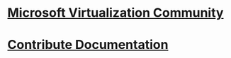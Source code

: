 # [Microsoft Virtualization Community](index.md)
# [Contribute Documentation](contribute-to-docs.md)